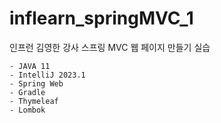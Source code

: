 # inflearn_springMVC_1
인프런 김영한 강사 스프링 MVC 웹 페이지 만들기 실습
```
- JAVA 11
- IntelliJ 2023.1
- Spring Web
- Gradle
- Thymeleaf
- Lombok
```
